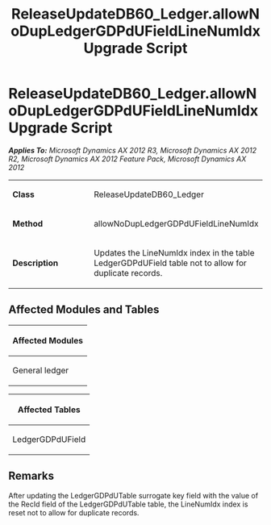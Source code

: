 ﻿---
title: ReleaseUpdateDB60_Ledger.allowNoDupLedgerGDPdUFieldLineNumIdx Upgrade Script
TOCTitle: ReleaseUpdateDB60_Ledger.allowNoDupLedgerGDPdUFieldLineNumIdx Upgrade Script
ms:assetid: 05009aeb-fd4c-4a3f-8490-dd2ace56298c
ms:mtpsurl: https://msdn.microsoft.com/en-us/library/JJ684711(v=AX.60)
ms:contentKeyID: 49706407
ms.date: 05/18/2015
mtps_version: v=AX.60
---

# ReleaseUpdateDB60\_Ledger.allowNoDupLedgerGDPdUFieldLineNumIdx Upgrade Script 


_**Applies To:** Microsoft Dynamics AX 2012 R3, Microsoft Dynamics AX 2012 R2, Microsoft Dynamics AX 2012 Feature Pack, Microsoft Dynamics AX 2012_

<table>
<colgroup>
<col style="width: 50%" />
<col style="width: 50%" />
</colgroup>
<tbody>
<tr class="odd">
<td><p><strong>Class</strong></p></td>
<td><p>ReleaseUpdateDB60_Ledger</p></td>
</tr>
<tr class="even">
<td><p><strong>Method</strong></p></td>
<td><p>allowNoDupLedgerGDPdUFieldLineNumIdx</p></td>
</tr>
<tr class="odd">
<td><p><strong>Description</strong></p></td>
<td><p>Updates the LineNumIdx index in the table LedgerGDPdUField table not to allow for duplicate records.</p></td>
</tr>
</tbody>
</table>


## Affected Modules and Tables

<table>
<colgroup>
<col style="width: 100%" />
</colgroup>
<thead>
<tr class="header">
<th><p>Affected Modules</p></th>
</tr>
</thead>
<tbody>
<tr class="odd">
<td><p>General ledger</p></td>
</tr>
</tbody>
</table>


<table>
<colgroup>
<col style="width: 100%" />
</colgroup>
<thead>
<tr class="header">
<th><p>Affected Tables</p></th>
</tr>
</thead>
<tbody>
<tr class="odd">
<td><p>LedgerGDPdUField</p></td>
</tr>
</tbody>
</table>


## Remarks

After updating the LedgerGDPdUTable surrogate key field with the value of the RecId field of the LedgerGDPdUTable table, the LineNumIdx index is reset not to allow for duplicate records.

  


